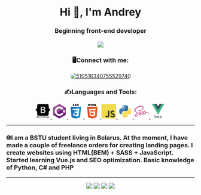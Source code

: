 <h1 align="center">Hi 👋, I'm Andrey</h1>
<h3 align="center">Beginning front-end developer</h3>
<p align="center"> <img align="center" width="500px" src="https://abrakadabra.fun/uploads/posts/2021-12/1640384400_9-abrakadabra-fun-p-banner-profilya-anime-10.jpg"></p>

<h3 align="center">🖥Connect with me:</h3>
<p align="center">
<a href="https://discord.gg/510516340755529740" target="blank"><img align="center" src="https://raw.githubusercontent.com/rahuldkjain/github-profile-readme-generator/master/src/images/icons/Social/discord.svg" alt="510516340755529740" height="30" width="40" style="border-radius: 10px"/></a>
</p>

<h3 align="center">✍️Languages and Tools:</h3>

  <p align="center"> <a href="https://getbootstrap.com" target="_blank" rel="noreferrer"> <img src="https://raw.githubusercontent.com/devicons/devicon/master/icons/bootstrap/bootstrap-plain-wordmark.svg" alt="bootstrap" width="40" height="40"/> </a> <a href="https://www.w3schools.com/cs/" target="_blank" rel="noreferrer"> <img src="https://raw.githubusercontent.com/devicons/devicon/master/icons/csharp/csharp-original.svg" alt="csharp" width="40" height="40"/> </a> <a href="https://www.w3schools.com/css/" target="_blank" rel="noreferrer"> <img src="https://raw.githubusercontent.com/devicons/devicon/master/icons/css3/css3-original-wordmark.svg" alt="css3" width="40" height="40"/> </a> <a href="https://www.w3.org/html/" target="_blank" rel="noreferrer"> <img src="https://raw.githubusercontent.com/devicons/devicon/master/icons/html5/html5-original-wordmark.svg" alt="html5" width="40" height="40"/> </a> <a href="https://developer.mozilla.org/en-US/docs/Web/JavaScript" target="_blank" rel="noreferrer"> <img src="https://raw.githubusercontent.com/devicons/devicon/master/icons/javascript/javascript-original.svg" alt="javascript" width="40" height="40"/> </a> <a href="https://www.python.org" target="_blank" rel="noreferrer"> <img src="https://raw.githubusercontent.com/devicons/devicon/master/icons/python/python-original.svg" alt="python" width="40" height="40"/> </a> <a href="https://sass-lang.com" target="_blank" rel="noreferrer"> <img src="https://raw.githubusercontent.com/devicons/devicon/master/icons/sass/sass-original.svg" alt="sass" width="40" height="40"/> </a> <a href="https://vuejs.org/" target="_blank" rel="noreferrer"> <img src="https://raw.githubusercontent.com/devicons/devicon/master/icons/vuejs/vuejs-original-wordmark.svg" alt="vuejs" width="40" height="40"/> </a> </p>

<hr>
<h3>🌐I am a BSTU student living in Belarus. At the moment, I have made a couple of freelance orders for creating landing pages. I create websites using HTML(BEM) + SASS + JavaScript. Started learning Vue.js and SEO optimization. Basic knowledge of Python, C# and PHP</h3>
<hr>
<p align="center">
  <img src="https://github.r2v.ch/codewars?user=Andrey_Chiruk&stroke=green" width="400">
  <img src="https://github-readme-stats.vercel.app/api?username=andreychiruk&show_icons=true&theme=bear" width="400">
  <img src="https://github-readme-streak-stats.herokuapp.com?user=andreychiruk&theme=dark&hide_border=true" width="400">
  <img src="https://github-readme-stats.vercel.app/api/top-langs/?username=AndreyChiruk&layout=compact" width="400">
</p>
